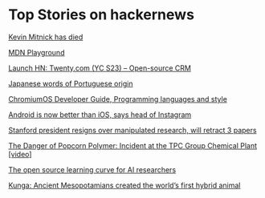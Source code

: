 # Top Stories on hackernews <br />
[Kevin Mitnick has died](https://www.dignitymemorial.com/obituaries/las-vegas-nv/kevin-mitnick-11371668)

[MDN Playground](https://developer.mozilla.org/en-US/play)

[Launch HN: Twenty.com (YC S23) – Open-source CRM]()

[Japanese words of Portuguese origin](https://en.wikipedia.org/wiki/Glossary_of_Japanese_words_of_Portuguese_origin)

[ChromiumOS Developer Guide, Programming languages and style](https://chromium.googlesource.com/chromiumos/docs/+/HEAD/development_basics.md#programming-languages-and-style)

[Android is now better than iOS, says head of Instagram](https://www.threads.net/@mosseri/post/CuzpnOwtadu)

[Stanford president resigns over manipulated research, will retract 3 papers](https://stanforddaily.com/2023/07/19/stanford-president-resigns-over-manipulated-research-will-retract-at-least-3-papers/)

[The Danger of Popcorn Polymer: Incident at the TPC Group Chemical Plant [video]](https://www.youtube.com/watch?v=6-3BFXpBcjc)

[The open source learning curve for AI researchers](https://www.supervised.news/p/the-open-source-learning-curve-for)

[Kunga: Ancient Mesopotamians created the world’s first hybrid animal](https://bigthink.com/the-past/kunga-first-hybrid-animal/)
